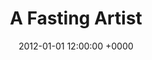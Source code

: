 ---
title: A Fasting Artist
source: White Zinfandel
file: /content/assets/a-fasting-artist.pdf
date: 2012-01-01 12:00:00 +0000
---